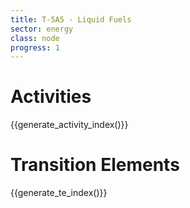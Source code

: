 ```yaml
---
title: T-5A5 - Liquid Fuels
sector: energy
class: node
progress: 1
---
```




# Activities

{{generate_activity_index()}}


# Transition Elements

{{generate_te_index()}}


